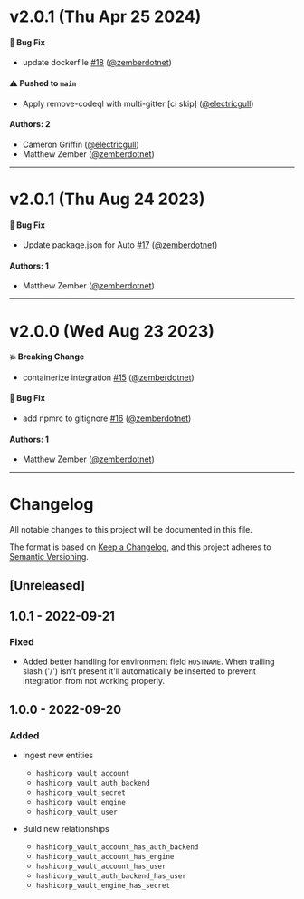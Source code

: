 # v2.0.1 (Thu Apr 25 2024)

#### 🐛 Bug Fix

- update dockerfile [#18](https://github.com/JupiterOne/graph-hashicorp-vault/pull/18) ([@zemberdotnet](https://github.com/zemberdotnet))

#### ⚠️ Pushed to `main`

- Apply remove-codeql with multi-gitter [ci skip] ([@electricgull](https://github.com/electricgull))

#### Authors: 2

- Cameron Griffin ([@electricgull](https://github.com/electricgull))
- Matthew Zember ([@zemberdotnet](https://github.com/zemberdotnet))

---

# v2.0.1 (Thu Aug 24 2023)

#### 🐛 Bug Fix

- Update package.json for Auto
  [#17](https://github.com/JupiterOne/graph-hashicorp-vault/pull/17)
  ([@zemberdotnet](https://github.com/zemberdotnet))

#### Authors: 1

- Matthew Zember ([@zemberdotnet](https://github.com/zemberdotnet))

---

# v2.0.0 (Wed Aug 23 2023)

#### 💥 Breaking Change

- containerize integration
  [#15](https://github.com/JupiterOne/graph-hashicorp-vault/pull/15)
  ([@zemberdotnet](https://github.com/zemberdotnet))

#### 🐛 Bug Fix

- add npmrc to gitignore
  [#16](https://github.com/JupiterOne/graph-hashicorp-vault/pull/16)
  ([@zemberdotnet](https://github.com/zemberdotnet))

#### Authors: 1

- Matthew Zember ([@zemberdotnet](https://github.com/zemberdotnet))

---

# Changelog

All notable changes to this project will be documented in this file.

The format is based on [Keep a Changelog](https://keepachangelog.com/en/1.0.0/),
and this project adheres to
[Semantic Versioning](https://semver.org/spec/v2.0.0.html).

## [Unreleased]

## 1.0.1 - 2022-09-21

### Fixed

- Added better handling for environment field `HOSTNAME`. When trailing slash
  ('/') isn't present it'll automatically be inserted to prevent integration
  from not working properly.

## 1.0.0 - 2022-09-20

### Added

- Ingest new entities

  - `hashicorp_vault_account`
  - `hashicorp_vault_auth_backend`
  - `hashicorp_vault_secret`
  - `hashicorp_vault_engine`
  - `hashicorp_vault_user`

- Build new relationships
  - `hashicorp_vault_account_has_auth_backend`
  - `hashicorp_vault_account_has_engine`
  - `hashicorp_vault_account_has_user`
  - `hashicorp_vault_auth_backend_has_user`
  - `hashicorp_vault_engine_has_secret`
